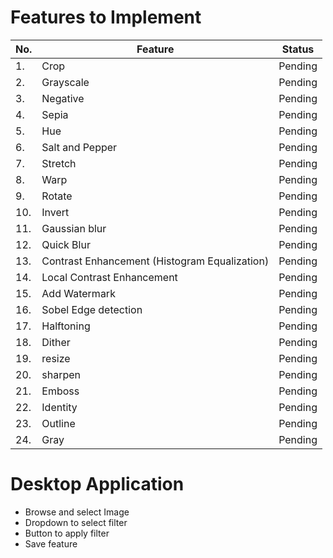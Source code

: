 # Features to Implement

|No. | Feature | Status |
|----|---------|--------|
|1.| Crop    | Pending |
|2.| Grayscale | Pending |
|3.| Negative | Pending |
|4.| Sepia | Pending |
|5.| Hue | Pending |
|6.| Salt and Pepper | Pending |
|7.| Stretch | Pending |
|8.| Warp | Pending |
|9.| Rotate | Pending |
|10.| Invert | Pending |
|11.| Gaussian blur | Pending |
|12.| Quick Blur | Pending |
|13.| Contrast Enhancement (Histogram Equalization) | Pending |
|14.| Local Contrast Enhancement | Pending |
|15.| Add Watermark | Pending |
|16.| Sobel Edge detection | Pending |
|17.| Halftoning | Pending |
|18.| Dither | Pending |
|19.| resize | Pending |
|20.| sharpen | Pending |
|21.| Emboss | Pending |
|22.| Identity | Pending |
|23.| Outline | Pending |
|24.| Gray | Pending	|

# Desktop Application

* Browse and select Image
* Dropdown to select filter
* Button to apply filter
* Save feature 



